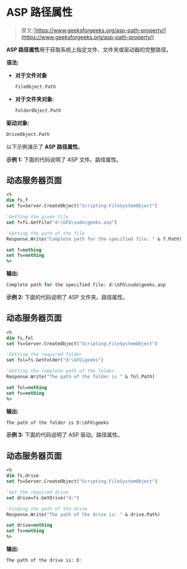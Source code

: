 # ASP 路径属性

> 原文:[https://www.geeksforgeeks.org/asp-path-property/](https://www.geeksforgeeks.org/asp-path-property/)

**ASP 路径属性**用于获取系统上指定文件、文件夹或驱动器的完整路径。

**语法:**

*   **对于文件对象**

    ```vb
    FileObject.Path
    ```

*   **对于文件夹对象:**

    ```vb
    FolderObject.Path
    ```

**驱动对象:**

```vb
DriveObject.Path
```

以下示例演示了 **ASP 路径属性**。

**示例 1:** 下面的代码说明了 ASP 文件。路径属性。

## 动态服务器页面

```vb
<%
dim fs,f
set fs=Server.CreateObject("Scripting.FileSystemObject")

'Getting the given file
set f=fs.GetFile("d:\GFG\sudo\geeks.asp")

'Getting the path of the file
Response.Write("Complete path for the specified file: " & f.Path)

set f=nothing
set fs=nothing
%>
```

**输出:**

```vb
Complete path for the specified file: d:\GFG\sudo\geeks.asp
```

**示例 2:** 下面的代码说明了 ASP 文件夹。路径属性。

## 动态服务器页面

```vb
<%
dim fs,fol
set fs=Server.CreateObject("Scripting.FileSystemObject")

'Getting the required folder
set fol=fs.GetFolder("d:\GFG\geeks")

'Getting the complete path of the folder
Response.Write("The path of the folder is " & fol.Path)

set fol=nothing
set fs=nothing
%>
```

**输出:**

```vb
The path of the folder is D:\GFG\geeks
```

**示例 3:** 下面的代码说明了 ASP 驱动。路径属性。

## 动态服务器页面

```vb
<%
dim fs,drive
set fs=Server.CreateObject("Scripting.FileSystemObject")

'Get the required drive
set drive=fs.GetDrive("d:")

'Finding the path of the drive
Response.Write("The path of the drive is: " & drive.Path)

set drive=nothing
set fs=nothing
%>
```

**输出:**

```vb
The path of the drive is: D:
```